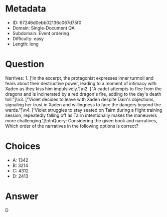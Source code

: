 # Metadata

- ID: 67246d0ebb02136c067d75f0
- Domain: Single-Document QA
- Subdomain: Event ordering
- Difficulty: easy
- Length: long

# Question

Narrives: 1. ['In the excerpt, the protagonist expresses inner turmoil and fears about their destructive power, leading to a moment of intimacy with Xaden as they kiss him impulsively.']\n2. [\"A cadet attempts to flee from the dragons and is incinerated by a red dragon's fire, adding to the day's death toll.\"]\n3. [\"Violet decides to leave with Xaden despite Dain's objections, signaling her trust in Xaden and willingness to face the dangers beyond the wards.\"]\n4. ['Violet struggles to stay seated on Tairn during a flight training session, repeatedly falling off as Tairn intentionally makes the maneuvers more challenging.']\n\nQuery: Considering the given book and narratives, Which order of the narratives in the following options is correct?

# Choices

- A: 1342
- B: 3214
- C: 4312
- D: 2413

# Answer

D
